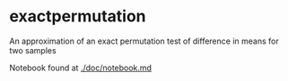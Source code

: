 # exactpermutation
An approximation of an exact permutation test of difference in means for two samples

Notebook found at [./doc/notebook.md](./doc/notebook.md)
